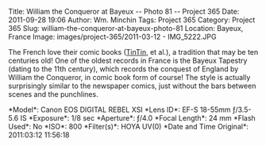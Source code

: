 Title: William the Conqueror at Bayeux -- Photo 81 -- Project 365
Date: 2011-09-28 19:06
Author: Wm. Minchin
Tags: Project 365
Category: Project 365
Slug: william-the-conqueror-at-bayeux-photo-81
Location: Bayeux, France
Image: images/project-365/2011-03-12 - IMG_5222.JPG

The French love their comic books ([TinTin](https://en.wikipedia.org/wiki/The_Adventures_of_Tintin), et al.), a tradition that
may be ten centuries old! One of the oldest records in France is the
Bayeux Tapestry (dating to the 11th century), which records the conquest
of England by William the Conqueror, in comic book form of course! The
style is actually surprisingly similar to the newspaper comics, just
without the bars between scenes and the punchlines.

<div markdown=1 class="photo-infobox">
*Model*: Canon EOS DIGITAL REBEL XSI  
*Lens ID*: EF-S 18-55mm ƒ/3.5-5.6 IS  
*Exposure*: 1/8 sec  
*Aperture*: ƒ/4.0  
*Focal Length*: 24 mm  
*Flash Used*: No  
*ISO*: 800  
*Filter(s)*: HOYA UV(0)  
*Date and Time Original*: 2011:03:12 11:56:18
</div>
